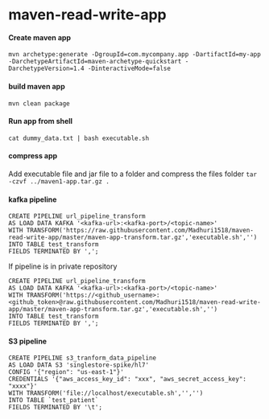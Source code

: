# maven-read-write-app

#### Create maven app

`mvn archetype:generate -DgroupId=com.mycompany.app -DartifactId=my-app -DarchetypeArtifactId=maven-archetype-quickstart -DarchetypeVersion=1.4 -DinteractiveMode=false`

#### build maven app

`mvn clean package`

#### Run app from shell

`cat dummy_data.txt | bash executable.sh`

#### compress app

Add executable file and jar file to a folder and compress the files folder
`tar -czvf ../maven1-app.tar.gz .`

#### kafka pipeline
```
CREATE PIPELINE url_pipeline_transform
AS LOAD DATA KAFKA '<kafka-url>:<kafka-port>/<topic-name>'
WITH TRANSFORM('https://raw.githubusercontent.com/Madhuri1518/maven-read-write-app/master/maven-app-transform.tar.gz','executable.sh','')
INTO TABLE test_transform
FIELDS TERMINATED BY ',';
```

If pipeline is in private repository
```
CREATE PIPELINE url_pipeline_transform
AS LOAD DATA KAFKA '<kafka-url>:<kafka-port>/<topic-name>'
WITH TRANSFORM('https://<github_username>:<github_token>@raw.githubusercontent.com/Madhuri1518/maven-read-write-app/master/maven-app-transform.tar.gz','executable.sh','')
INTO TABLE test_transform
FIELDS TERMINATED BY ',';
```

#### S3 pipeline
```
CREATE PIPELINE s3_tranform_data_pipeline
AS LOAD DATA S3 'singlestore-spike/hl7'
CONFIG '{"region": "us-east-1"}'
CREDENTIALS '{"aws_access_key_id": "xxx", "aws_secret_access_key": "xxxx"}'
WITH TRANSFORM('file://localhost/executable.sh','','')
INTO TABLE `test_patient`
FIELDS TERMINATED BY '\t';
```

